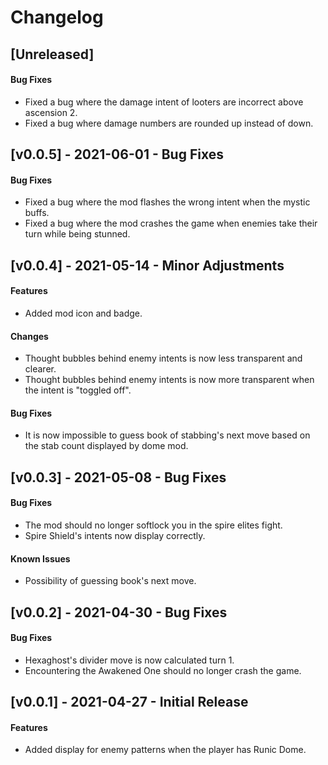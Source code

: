 # Changelog

## [Unreleased]

#### Bug Fixes

- Fixed a bug where the damage intent of looters are incorrect above ascension 2.
- Fixed a bug where damage numbers are rounded up instead of down.

## [v0.0.5] - 2021-06-01 - Bug Fixes

#### Bug Fixes

* Fixed a bug where the mod flashes the wrong intent when the mystic buffs. 
* Fixed a bug where the mod crashes the game when enemies take their turn while being stunned.

## [v0.0.4] - 2021-05-14 - Minor Adjustments

#### Features

* Added mod icon and badge.

#### Changes

* Thought bubbles behind enemy intents is now less transparent and clearer.
* Thought bubbles behind enemy intents is now more transparent when the intent is "toggled off".

#### Bug Fixes

* It is now impossible to guess book of stabbing's next move based on the stab count displayed by dome mod.

## [v0.0.3] - 2021-05-08 - Bug Fixes

#### Bug Fixes

* The mod should no longer softlock you in the spire elites fight.
* Spire Shield's intents now display correctly.

#### Known Issues

* Possibility of guessing book's next move.

## [v0.0.2] - 2021-04-30 - Bug Fixes

#### Bug Fixes

* Hexaghost's divider move is now calculated turn 1.
* Encountering the Awakened One should no longer crash the game.

## [v0.0.1] - 2021-04-27 - Initial Release

#### Features

* Added display for enemy patterns when the player has Runic Dome.
